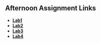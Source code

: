## Afternoon Assignment Links

* **[Lab1](https://kylerliscinski.github.io/scoreboard/)**
* **[Lab2](https://kylerliscinski.github.io/iceCreamParlor/)**
* **[Lab3](https://kylerliscinski.github.io/realisticSportsBets/)**
* **[Lab4](https://kylerliscinski.github.io/bossmonster/)**
